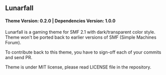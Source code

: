 ## Lunarfall

#### Theme Version: 0.2.0 | Dependencies Version: 1.0.0

Lunarfall is a gaming theme for SMF 2.1 with dark/transparent color style. Theme won't be ported back to earlier versions of SMF (Simple Machines Forum).

To contribute back to this theme, you have to sign-off each of your commits and send PR.

Theme is under MIT license, please read LICENSE file in the repository.